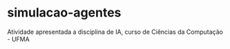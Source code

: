 # simulacao-agentes
Atividade apresentada a disciplina de IA, curso de Ciências da Computação - UFMA

